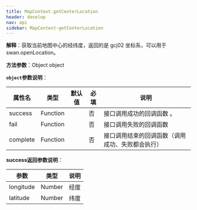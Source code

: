 ```yaml
---
title: MapContext.getCenterLocation
header: develop
nav: api
sidebar: MapContext-getCenterLocation
---
```



**解释**：获取当前地图中心的经纬度，返回的是 gcj02 坐标系，可以用于 swan.openLocation。

**方法参数**：Object object

**`object`参数说明**：

|属性名 |类型  |默认值 |必填|说明|
|---- | ---- | ---- |---- |--|
|success   |Function  |  | 否  |接口调用成功的回调函数 。|
|fail  |Function  |    |否 |接口调用失败的回调函数|
|complete   | Function   | |  否 |接口调用结束的回调函数（调用成功、失败都会执行）|

**success返回参数说明**：

|参数 | 类型 |说明|
|---- | ---- | ---- |
|longitude|Number|经度|
|latitude|Number|纬度|